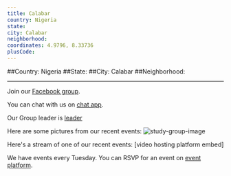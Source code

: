 ```yaml
---
title: Calabar
country: Nigeria
state: 
city: Calabar
neighborhood: 
coordinates: 4.9796, 8.33736
plusCode:
---
```


##Country: Nigeria
##State: 
##City: Calabar
##Neighborhood: 
*****
Join our [Facebook group](https://www.facebook.com/groups/free.code.camp.calabar).

You can chat with us on [chat app]().

Our Group leader is [leader]()

Here are some pictures from our recent events:
![study-group-image]()

Here's a stream of one of our recent events:
[video hosting platform embed]

We have events every Tuesday. You can RSVP for an event on [event platform]().
